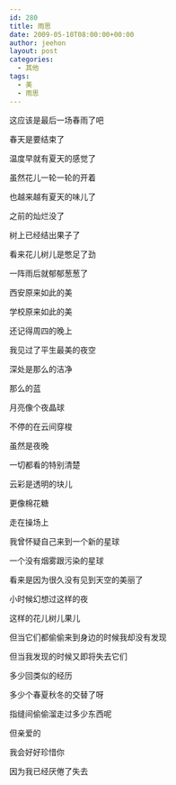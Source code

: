 ```yaml
---
id: 280
title: 雨思
date: 2009-05-10T08:00:00+00:00
author: jeehon
layout: post
categories:
  - 其他
tags:
  - 美
  - 雨思
---
```

这应该是最后一场春雨了吧
  
春天是要结束了
  
温度早就有夏天的感觉了
  
虽然花儿一轮一轮的开着
  
也越来越有夏天的味儿了
  
之前的灿烂没了
  
树上已经结出果子了
  
看来花儿树儿是憋足了劲
  
一阵雨后就郁郁葱葱了
  
西安原来如此的美
  
学校原来如此的美
  
还记得周四的晚上
  
我见过了平生最美的夜空
  
深处是那么的洁净
  
那么的蓝
  
月亮像个夜晶球
  
不停的在云间穿梭
  
虽然是夜晚
  
一切都看的特别清楚
  
云彩是透明的块儿
  
更像棉花糖
  
走在操场上
  
我曾怀疑自己来到一个新的星球
  
一个没有烟雾跟污染的星球
  
看来是因为很久没有见到天空的美丽了
  
小时候幻想过这样的夜
  
这样的花儿树儿果儿
  
但当它们都偷偷来到身边的时候我却没有发现
  
但当我发现的时候又即将失去它们
  
多少回类似的经历
  
多少个春夏秋冬的交替了呀
  
指缝间偷偷溜走过多少东西呢
  
但亲爱的
  
我会好好珍惜你
  
因为我已经厌倦了失去